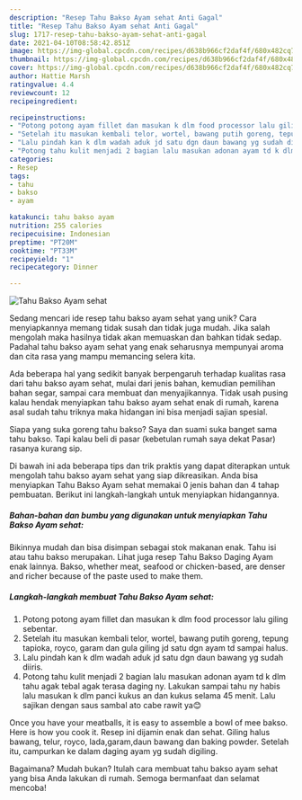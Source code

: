 ```yaml
---
description: "Resep Tahu Bakso Ayam sehat Anti Gagal"
title: "Resep Tahu Bakso Ayam sehat Anti Gagal"
slug: 1717-resep-tahu-bakso-ayam-sehat-anti-gagal
date: 2021-04-10T08:58:42.851Z
image: https://img-global.cpcdn.com/recipes/d638b966cf2daf4f/680x482cq70/tahu-bakso-ayam-sehat-foto-resep-utama.jpg
thumbnail: https://img-global.cpcdn.com/recipes/d638b966cf2daf4f/680x482cq70/tahu-bakso-ayam-sehat-foto-resep-utama.jpg
cover: https://img-global.cpcdn.com/recipes/d638b966cf2daf4f/680x482cq70/tahu-bakso-ayam-sehat-foto-resep-utama.jpg
author: Hattie Marsh
ratingvalue: 4.4
reviewcount: 12
recipeingredient:

recipeinstructions:
- "Potong potong ayam fillet dan masukan k dlm food processor lalu giling sebentar."
- "Setelah itu masukan kembali telor, wortel, bawang putih goreng, tepung tapioka, royco, garam dan gula giling jd satu dgn ayam td sampai halus."
- "Lalu pindah kan k dlm wadah aduk jd satu dgn daun bawang yg sudah diiris."
- "Potong tahu kulit menjadi 2 bagian lalu masukan adonan ayam td k dlm tahu agak tebal agak terasa daging ny. Lakukan sampai tahu ny habis lalu masukan k dlm panci kukus an dan kukus selama 45 menit. Lalu sajikan dengan saus sambal ato cabe rawit ya😊"
categories:
- Resep
tags:
- tahu
- bakso
- ayam

katakunci: tahu bakso ayam 
nutrition: 255 calories
recipecuisine: Indonesian
preptime: "PT20M"
cooktime: "PT33M"
recipeyield: "1"
recipecategory: Dinner

---
```



![Tahu Bakso Ayam sehat](https://img-global.cpcdn.com/recipes/d638b966cf2daf4f/680x482cq70/tahu-bakso-ayam-sehat-foto-resep-utama.jpg)

Sedang mencari ide resep tahu bakso ayam sehat yang unik? Cara menyiapkannya memang tidak susah dan tidak juga mudah. Jika salah mengolah maka hasilnya tidak akan memuaskan dan bahkan tidak sedap. Padahal tahu bakso ayam sehat yang enak seharusnya mempunyai aroma dan cita rasa yang mampu memancing selera kita.

Ada beberapa hal yang sedikit banyak berpengaruh terhadap kualitas rasa dari tahu bakso ayam sehat, mulai dari jenis bahan, kemudian pemilihan bahan segar, sampai cara membuat dan menyajikannya. Tidak usah pusing kalau hendak menyiapkan tahu bakso ayam sehat enak di rumah, karena asal sudah tahu triknya maka hidangan ini bisa menjadi sajian spesial.

Siapa yang suka goreng tahu bakso? Saya dan suami suka banget sama tahu bakso. Tapi kalau beli di pasar (kebetulan rumah saya dekat Pasar) rasanya kurang sip.


Di bawah ini ada beberapa tips dan trik praktis yang dapat diterapkan untuk mengolah tahu bakso ayam sehat yang siap dikreasikan. Anda bisa menyiapkan Tahu Bakso Ayam sehat memakai 0 jenis bahan dan 4 tahap pembuatan. Berikut ini langkah-langkah untuk menyiapkan hidangannya.

<!--inarticleads1-->

##### Bahan-bahan dan bumbu yang digunakan untuk menyiapkan Tahu Bakso Ayam sehat:



Bikinnya mudah dan bisa disimpan sebagai stok makanan enak. Tahu isi atau tahu bakso merupakan. Lihat juga resep Tahu Bakso Daging Ayam enak lainnya. Bakso, whether meat, seafood or chicken-based, are denser and richer because of the paste used to make them. 

<!--inarticleads2-->

##### Langkah-langkah membuat Tahu Bakso Ayam sehat:

1. Potong potong ayam fillet dan masukan k dlm food processor lalu giling sebentar.
1. Setelah itu masukan kembali telor, wortel, bawang putih goreng, tepung tapioka, royco, garam dan gula giling jd satu dgn ayam td sampai halus.
1. Lalu pindah kan k dlm wadah aduk jd satu dgn daun bawang yg sudah diiris.
1. Potong tahu kulit menjadi 2 bagian lalu masukan adonan ayam td k dlm tahu agak tebal agak terasa daging ny. Lakukan sampai tahu ny habis lalu masukan k dlm panci kukus an dan kukus selama 45 menit. Lalu sajikan dengan saus sambal ato cabe rawit ya😊


Once you have your meatballs, it is easy to assemble a bowl of mee bakso. Here is how you cook it. Resep ini dijamin enak dan sehat. Giling halus bawang, telur, royco, lada,garam,daun bawang dan baking powder. Setelah itu, campurkan ke dalam daging ayam yg sudah digiling. 

Bagaimana? Mudah bukan? Itulah cara membuat tahu bakso ayam sehat yang bisa Anda lakukan di rumah. Semoga bermanfaat dan selamat mencoba!
